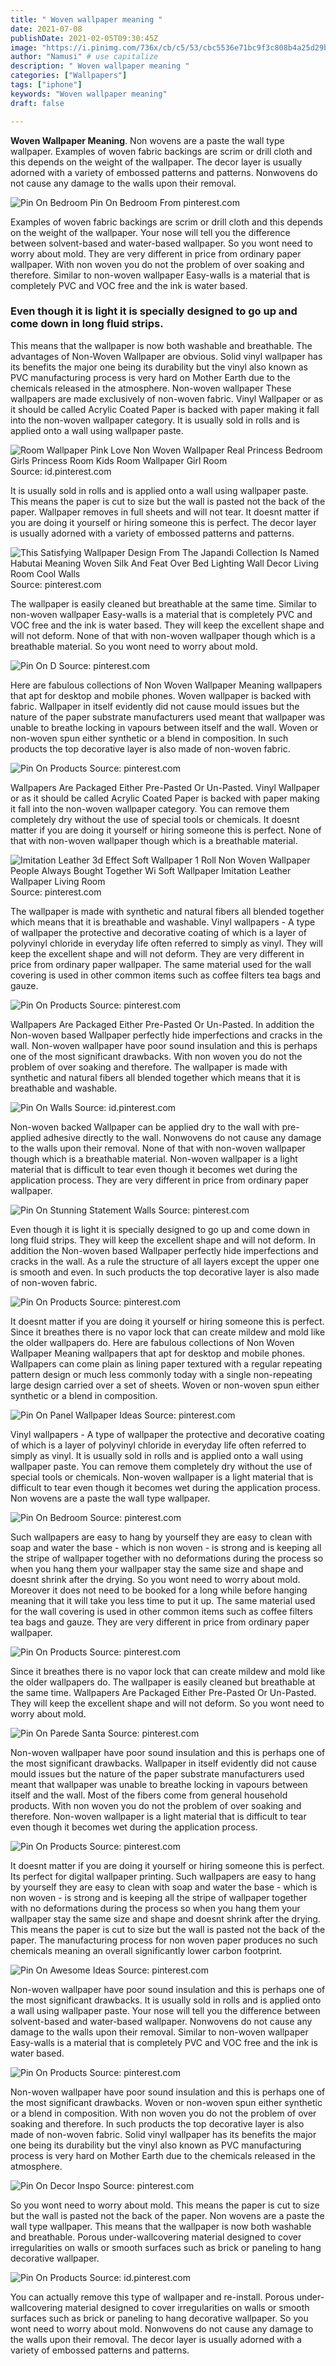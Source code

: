 ```yaml
---
title: " Woven wallpaper meaning "
date: 2021-07-08
publishDate: 2021-02-05T09:30:45Z
image: "https://i.pinimg.com/736x/cb/c5/53/cbc5536e71bc9f3c808b4a25d29b3ab1.jpg"
author: "Namusi" # use capitalize
description: " Woven wallpaper meaning "
categories: ["Wallpapers"]
tags: ["iphone"]
keywords: "Woven wallpaper meaning"
draft: false

---
```



**Woven Wallpaper Meaning**. Non wovens are a paste the wall type wallpaper. Examples of woven fabric backings are scrim or drill cloth and this depends on the weight of the wallpaper. The decor layer is usually adorned with a variety of embossed patterns and patterns. Nonwovens do not cause any damage to the walls upon their removal.

![Pin On Bedroom](https://i.pinimg.com/736x/94/54/54/945454662e9fee52eb269ea0cc3f86d0.jpg "Pin On Bedroom")
Pin On Bedroom From pinterest.com


Examples of woven fabric backings are scrim or drill cloth and this depends on the weight of the wallpaper. Your nose will tell you the difference between solvent-based and water-based wallpaper. So you wont need to worry about mold. They are very different in price from ordinary paper wallpaper. With non woven you do not the problem of over soaking and therefore. Similar to non-woven wallpaper Easy-walls is a material that is completely PVC and VOC free and the ink is water based.

### Even though it is light it is specially designed to go up and come down in long fluid strips.

This means that the wallpaper is now both washable and breathable. The advantages of Non-Woven Wallpaper are obvious. Solid vinyl wallpaper has its benefits the major one being its durability but the vinyl also known as PVC manufacturing process is very hard on Mother Earth due to the chemicals released in the atmosphere. Non-woven wallpaper These wallpapers are made exclusively of non-woven fabric. Vinyl Wallpaper or as it should be called Acrylic Coated Paper is backed with paper making it fall into the non-woven wallpaper category. It is usually sold in rolls and is applied onto a wall using wallpaper paste.


![Room Wallpaper Pink Love Non Woven Wallpaper Real Princess Bedroom Girls Princess Room Kids Room Wallpaper Girl Room](https://i.pinimg.com/originals/98/d5/93/98d593b05241f507fff6e00449bfaac2.jpg "Room Wallpaper Pink Love Non Woven Wallpaper Real Princess Bedroom Girls Princess Room Kids Room Wallpaper Girl Room")
Source: id.pinterest.com

It is usually sold in rolls and is applied onto a wall using wallpaper paste. This means the paper is cut to size but the wall is pasted not the back of the paper. Wallpaper removes in full sheets and will not tear. It doesnt matter if you are doing it yourself or hiring someone this is perfect. The decor layer is usually adorned with a variety of embossed patterns and patterns.

![This Satisfying Wallpaper Design From The Japandi Collection Is Named Habutai Meaning Woven Silk And Feat Over Bed Lighting Wall Decor Living Room Cool Walls](https://i.pinimg.com/736x/f2/e1/97/f2e1970e3763c3fdd6285396e3dfbf64.jpg "This Satisfying Wallpaper Design From The Japandi Collection Is Named Habutai Meaning Woven Silk And Feat Over Bed Lighting Wall Decor Living Room Cool Walls")
Source: pinterest.com

The wallpaper is easily cleaned but breathable at the same time. Similar to non-woven wallpaper Easy-walls is a material that is completely PVC and VOC free and the ink is water based. They will keep the excellent shape and will not deform. None of that with non-woven wallpaper though which is a breathable material. So you wont need to worry about mold.

![Pin On D](https://i.pinimg.com/736x/d1/49/a5/d149a57e9adef68bdaa2def1d1235562.jpg "Pin On D")
Source: pinterest.com

Here are fabulous collections of Non Woven Wallpaper Meaning wallpapers that apt for desktop and mobile phones. Woven wallpaper is backed with fabric. Wallpaper in itself evidently did not cause mould issues but the nature of the paper substrate manufacturers used meant that wallpaper was unable to breathe locking in vapours between itself and the wall. Woven or non-woven spun either synthetic or a blend in composition. In such products the top decorative layer is also made of non-woven fabric.

![Pin On Products](https://i.pinimg.com/736x/0e/e4/90/0ee4908f311c3c6032cbd9e0c8dc5379.jpg "Pin On Products")
Source: pinterest.com

Wallpapers Are Packaged Either Pre-Pasted Or Un-Pasted. Vinyl Wallpaper or as it should be called Acrylic Coated Paper is backed with paper making it fall into the non-woven wallpaper category. You can remove them completely dry without the use of special tools or chemicals. It doesnt matter if you are doing it yourself or hiring someone this is perfect. None of that with non-woven wallpaper though which is a breathable material.

![Imitation Leather 3d Effect Soft Wallpaper 1 Roll Non Woven Wallpaper People Always Bought Together Wi Soft Wallpaper Imitation Leather Wallpaper Living Room](https://i.pinimg.com/originals/14/3f/ce/143fce26742a55a3620ef9d958948c21.jpg "Imitation Leather 3d Effect Soft Wallpaper 1 Roll Non Woven Wallpaper People Always Bought Together Wi Soft Wallpaper Imitation Leather Wallpaper Living Room")
Source: pinterest.com

The wallpaper is made with synthetic and natural fibers all blended together which means that it is breathable and washable. Vinyl wallpapers - A type of wallpaper the protective and decorative coating of which is a layer of polyvinyl chloride in everyday life often referred to simply as vinyl. They will keep the excellent shape and will not deform. They are very different in price from ordinary paper wallpaper. The same material used for the wall covering is used in other common items such as coffee filters tea bags and gauze.

![Pin On Products](https://i.pinimg.com/736x/02/c0/ba/02c0bac65c1ff81c367812673b18f19b.jpg "Pin On Products")
Source: pinterest.com

Wallpapers Are Packaged Either Pre-Pasted Or Un-Pasted. In addition the Non-woven based Wallpaper perfectly hide imperfections and cracks in the wall. Non-woven wallpaper have poor sound insulation and this is perhaps one of the most significant drawbacks. With non woven you do not the problem of over soaking and therefore. The wallpaper is made with synthetic and natural fibers all blended together which means that it is breathable and washable.

![Pin On Walls](https://i.pinimg.com/originals/00/73/a0/0073a04048f44296162ac4ccdd718dde.jpg "Pin On Walls")
Source: id.pinterest.com

Non-woven backed Wallpaper can be applied dry to the wall with pre-applied adhesive directly to the wall. Nonwovens do not cause any damage to the walls upon their removal. None of that with non-woven wallpaper though which is a breathable material. Non-woven wallpaper is a light material that is difficult to tear even though it becomes wet during the application process. They are very different in price from ordinary paper wallpaper.

![Pin On Stunning Statement Walls](https://i.pinimg.com/736x/f8/c7/15/f8c7156a078ec1e7b096cee3d0b86be7.jpg "Pin On Stunning Statement Walls")
Source: pinterest.com

Even though it is light it is specially designed to go up and come down in long fluid strips. They will keep the excellent shape and will not deform. In addition the Non-woven based Wallpaper perfectly hide imperfections and cracks in the wall. As a rule the structure of all layers except the upper one is smooth and even. In such products the top decorative layer is also made of non-woven fabric.

![Pin On Products](https://i.pinimg.com/736x/53/68/47/536847799bc389c9182f2c00ac248fe8.jpg "Pin On Products")
Source: pinterest.com

It doesnt matter if you are doing it yourself or hiring someone this is perfect. Since it breathes there is no vapor lock that can create mildew and mold like the older wallpapers do. Here are fabulous collections of Non Woven Wallpaper Meaning wallpapers that apt for desktop and mobile phones. Wallpapers can come plain as lining paper textured with a regular repeating pattern design or much less commonly today with a single non-repeating large design carried over a set of sheets. Woven or non-woven spun either synthetic or a blend in composition.

![Pin On Panel Wallpaper Ideas](https://i.pinimg.com/originals/fd/bb/60/fdbb60d0026fe3e5fc32461826901e24.jpg "Pin On Panel Wallpaper Ideas")
Source: pinterest.com

Vinyl wallpapers - A type of wallpaper the protective and decorative coating of which is a layer of polyvinyl chloride in everyday life often referred to simply as vinyl. It is usually sold in rolls and is applied onto a wall using wallpaper paste. You can remove them completely dry without the use of special tools or chemicals. Non-woven wallpaper is a light material that is difficult to tear even though it becomes wet during the application process. Non wovens are a paste the wall type wallpaper.

![Pin On Bedroom](https://i.pinimg.com/736x/94/54/54/945454662e9fee52eb269ea0cc3f86d0.jpg "Pin On Bedroom")
Source: pinterest.com

Such wallpapers are easy to hang by yourself they are easy to clean with soap and water the base - which is non woven - is strong and is keeping all the stripe of wallpaper together with no deformations during the process so when you hang them your wallpaper stay the same size and shape and doesnt shrink after the drying. So you wont need to worry about mold. Moreover it does not need to be booked for a long while before hanging meaning that it will take you less time to put it up. The same material used for the wall covering is used in other common items such as coffee filters tea bags and gauze. They are very different in price from ordinary paper wallpaper.

![Pin On Products](https://i.pinimg.com/736x/47/c5/10/47c510db1cf159b29ee40b2fe9825a14.jpg "Pin On Products")
Source: pinterest.com

Since it breathes there is no vapor lock that can create mildew and mold like the older wallpapers do. The wallpaper is easily cleaned but breathable at the same time. Wallpapers Are Packaged Either Pre-Pasted Or Un-Pasted. They will keep the excellent shape and will not deform. So you wont need to worry about mold.

![Pin On Parede Santa](https://i.pinimg.com/736x/f6/63/82/f66382bd81e1c1499b8d1cc1daafe4e6.jpg "Pin On Parede Santa")
Source: pinterest.com

Non-woven wallpaper have poor sound insulation and this is perhaps one of the most significant drawbacks. Wallpaper in itself evidently did not cause mould issues but the nature of the paper substrate manufacturers used meant that wallpaper was unable to breathe locking in vapours between itself and the wall. Most of the fibers come from general household products. With non woven you do not the problem of over soaking and therefore. Non-woven wallpaper is a light material that is difficult to tear even though it becomes wet during the application process.

![Pin On Products](https://i.pinimg.com/736x/6f/08/3f/6f083f577ffff9257e8f241e73144eba.jpg "Pin On Products")
Source: pinterest.com

It doesnt matter if you are doing it yourself or hiring someone this is perfect. Its perfect for digital wallpaper printing. Such wallpapers are easy to hang by yourself they are easy to clean with soap and water the base - which is non woven - is strong and is keeping all the stripe of wallpaper together with no deformations during the process so when you hang them your wallpaper stay the same size and shape and doesnt shrink after the drying. This means the paper is cut to size but the wall is pasted not the back of the paper. The manufacturing process for non woven paper produces no such chemicals meaning an overall significantly lower carbon footprint.

![Pin On Awesome Ideas](https://i.pinimg.com/736x/4d/99/70/4d9970f91bd94aa7f5e112ed5707807d.jpg "Pin On Awesome Ideas")
Source: pinterest.com

Non-woven wallpaper have poor sound insulation and this is perhaps one of the most significant drawbacks. It is usually sold in rolls and is applied onto a wall using wallpaper paste. Your nose will tell you the difference between solvent-based and water-based wallpaper. Nonwovens do not cause any damage to the walls upon their removal. Similar to non-woven wallpaper Easy-walls is a material that is completely PVC and VOC free and the ink is water based.

![Pin On Products](https://i.pinimg.com/736x/1b/53/81/1b5381338f0524e9b79f3b119f8c6a50.jpg "Pin On Products")
Source: pinterest.com

Non-woven wallpaper have poor sound insulation and this is perhaps one of the most significant drawbacks. Woven or non-woven spun either synthetic or a blend in composition. With non woven you do not the problem of over soaking and therefore. In such products the top decorative layer is also made of non-woven fabric. Solid vinyl wallpaper has its benefits the major one being its durability but the vinyl also known as PVC manufacturing process is very hard on Mother Earth due to the chemicals released in the atmosphere.

![Pin On Decor Inspo](https://i.pinimg.com/736x/d5/96/70/d5967061bf8323a1636fcac3fcc3e74d.jpg "Pin On Decor Inspo")
Source: pinterest.com

So you wont need to worry about mold. This means the paper is cut to size but the wall is pasted not the back of the paper. Non wovens are a paste the wall type wallpaper. This means that the wallpaper is now both washable and breathable. Porous under-wallcovering material designed to cover irregularities on walls or smooth surfaces such as brick or paneling to hang decorative wallpaper.

![Pin On Products](https://i.pinimg.com/736x/cb/c5/53/cbc5536e71bc9f3c808b4a25d29b3ab1.jpg "Pin On Products")
Source: id.pinterest.com

You can actually remove this type of wallpaper and re-install. Porous under-wallcovering material designed to cover irregularities on walls or smooth surfaces such as brick or paneling to hang decorative wallpaper. So you wont need to worry about mold. Nonwovens do not cause any damage to the walls upon their removal. The decor layer is usually adorned with a variety of embossed patterns and patterns.

